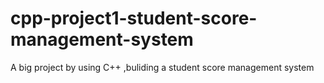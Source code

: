 # cpp-project1-student-score-management-system
A big project by using C++ ,buliding a student score management system
